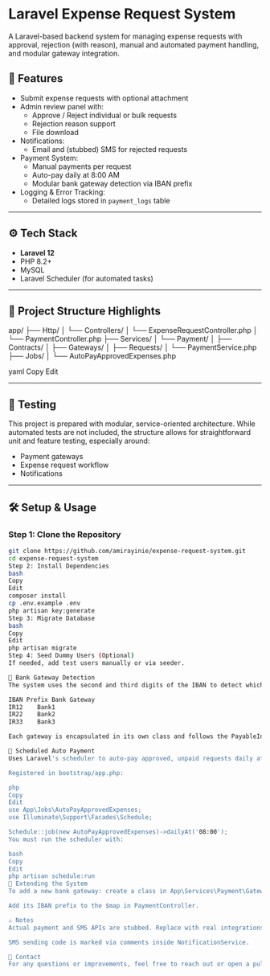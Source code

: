 # Laravel Expense Request System

A Laravel-based backend system for managing expense requests with approval, rejection (with reason), manual and automated payment handling, and modular gateway integration.

## 📌 Features

- Submit expense requests with optional attachment
- Admin review panel with:
  - Approve / Reject individual or bulk requests
  - Rejection reason support
  - File download
- Notifications:
  - Email and (stubbed) SMS for rejected requests
- Payment System:
  - Manual payments per request
  - Auto-pay daily at 8:00 AM
  - Modular bank gateway detection via IBAN prefix
- Logging & Error Tracking:
  - Detailed logs stored in `payment_logs` table

---

## ⚙️ Tech Stack

- **Laravel 12**
- PHP 8.2+
- MySQL
- Laravel Scheduler (for automated tasks)

---

## 📁 Project Structure Highlights

app/
├── Http/
│ └── Controllers/
│ └── ExpenseRequestController.php
│ └── PaymentController.php
├── Services/
│ └── Payment/
│ ├── Contracts/
│ ├── Gateways/
│ ├── Requests/
│ └── PaymentService.php
├── Jobs/
│ └── AutoPayApprovedExpenses.php

yaml
Copy
Edit

---

## 🧪 Testing

This project is prepared with modular, service-oriented architecture. While automated tests are not included, the structure allows for straightforward unit and feature testing, especially around:

- Payment gateways
- Expense request workflow
- Notifications

---

## 🛠 Setup & Usage

### Step 1: Clone the Repository

```bash
git clone https://github.com/amirayinie/expense-request-system.git
cd expense-request-system
Step 2: Install Dependencies
bash
Copy
Edit
composer install
cp .env.example .env
php artisan key:generate
Step 3: Migrate Database
bash
Copy
Edit
php artisan migrate
Step 4: Seed Dummy Users (Optional)
If needed, add test users manually or via seeder.

🏦 Bank Gateway Detection
The system uses the second and third digits of the IBAN to detect which gateway to use:

IBAN Prefix	Bank Gateway
IR12	Bank1
IR22	Bank2
IR33	Bank3

Each gateway is encapsulated in its own class and follows the PayableInterface contract.

🔄 Scheduled Auto Payment
Uses Laravel's scheduler to auto-pay approved, unpaid requests daily at 8:00 AM.

Registered in bootstrap/app.php:

php
Copy
Edit
use App\Jobs\AutoPayApprovedExpenses;
use Illuminate\Support\Facades\Schedule;

Schedule::job(new AutoPayApprovedExpenses)->dailyAt('08:00');
You must run the scheduler with:

bash
Copy
Edit
php artisan schedule:run
🧩 Extending the System
To add a new bank gateway: create a class in App\Services\Payment\Gateways and implement PayableInterface.

Add its IBAN prefix to the $map in PaymentController.

⚠️ Notes
Actual payment and SMS APIs are stubbed. Replace with real integrations if needed.

SMS sending code is marked via comments inside NotificationService.

📮 Contact
For any questions or improvements, feel free to reach out or open a pull request.
